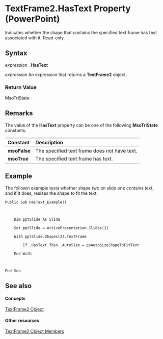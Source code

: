 
# TextFrame2.HasText Property (PowerPoint)

 Indicates whether the shape that contains the specified text frame has text associated with it. Read-only.


## Syntax

 _expression_ . **HasText**

 _expression_ An expression that returns a **TextFrame2** object.


### Return Value

MsoTriState


## Remarks

The value of the  **HasText** property can be one of the following **MsoTriState** constants.



|**Constant**|**Description**|
|:-----|:-----|
| **msoFalse**|The specified text frame does not have text.|
| **msoTrue**| The specified text frame has text.|

## Example

The followin example tests whether shape two on slide one contains text, and if it does, resizes the shape to fit the text.


```
Public Sub HasText_Example()



    Dim pptSlide As Slide

    Set pptSlide = ActivePresentation.Slides(1)

    With pptSlide.Shapes(2).TextFrame

        If .HasText Then .AutoSize = ppAutoSizeShapeToFitText

    End With



End Sub
```


## See also


#### Concepts


[TextFrame2 Object](ae017598-8330-4673-db1a-53b284acb709.md)
#### Other resources


[TextFrame2 Object Members](bce672a4-b108-b223-7e65-71f07d7f4197.md)
